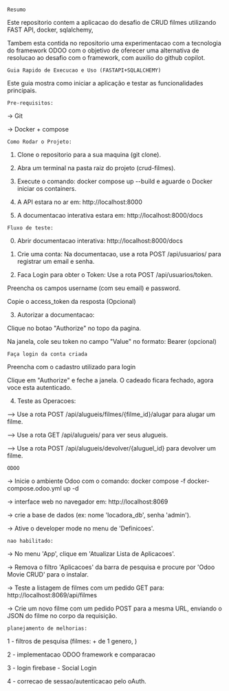 #####
```Resumo```

Este repositorio contem a aplicacao do desafio de CRUD filmes utilizando FAST API, docker, sqlalchemy,

Tambem esta contida no repositorio uma experimentacao com a tecnologia do framework ODOO com o objetivo de oferecer uma alternativa de resolucao ao desafio com o framework, com auxilio do github copilot.

```Guia Rapido de Execucao e Uso (FASTAPI+SQLALCHEMY)```

Este guia mostra como iniciar a aplicação e testar as funcionalidades principais.

```Pre-requisitos:```

-> Git

-> Docker + compose

```Como Rodar o Projeto:```

1. Clone o repositorio para a sua maquina (git clone).

2. Abra um terminal na pasta raiz do projeto (crud-filmes).

3. Execute o comando: docker compose up --build e aguarde o Docker iniciar os containers.

4. A API estara no ar em: http://localhost:8000

5. A documentacao interativa estara em: http://localhost:8000/docs

```Fluxo de teste:```

0. Abrir documentacao interativa: http://localhost:8000/docs

1. Crie uma conta:
Na documentacao, use a rota POST /api/usuarios/ para registrar um email e senha.


2. Faca Login para obter o Token:
Use a rota POST /api/usuarios/token.

Preencha os campos username (com seu email) e password.

Copie o access_token da resposta (Opcional)


3. Autorizar a documentacao:

Clique no botao "Authorize" no topo da pagina.

Na janela, cole seu token no campo "Value" no formato: Bearer <token> (opcional)

```Faça login da conta criada```

Preencha com o cadastro utilizado para login

Clique em "Authorize" e feche a janela. O cadeado ficara fechado, agora voce esta autenticado.

4. Teste as Operacoes:

--> Use a rota POST /api/alugueis/filmes/{filme_id}/alugar para alugar um filme.

--> Use a rota GET /api/alugueis/ para ver seus alugueis.

--> Use a rota POST /api/alugueis/devolver/{aluguel_id} para devolver um filme.


```ODOO```

-> Inicie o ambiente Odoo com o comando: docker compose -f docker-compose.odoo.yml up -d

-> interface web no navegador em: http://localhost:8069

-> crie a base de dados (ex: nome 'locadora_db', senha 'admin').

-> Ative o developer mode no menu de 'Definicoes'.



```nao habilitado:```

  -> No menu 'App', clique em 'Atualizar Lista de Apliсаcoes'.

  -> Remova o filtro 'Apliсаcoes' da barra de pesquisa e procure por 'Odoo Movie CRUD' para o instalar.

  -> Teste a listagem de filmes com um pedido GET para: http://localhost:8069/api/filmes

  -> Crie um novo filme com um pedido POST para a mesma URL, enviando o JSON do filme no corpo da requisição.

```planejamento de melhorias: ```

1 - filtros de pesquisa (filmes: + de 1 genero, )

2 - implementacao ODOO framework e comparacao 

3 - login firebase - Social Login

4 - correcao de sessao/autenticacao pelo oAuth.

